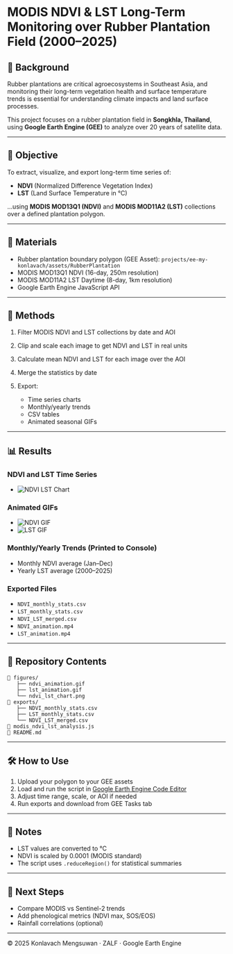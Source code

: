 # MODIS NDVI & LST Long-Term Monitoring over Rubber Plantation Field (2000–2025)

## 📍 Background

Rubber plantations are critical agroecosystems in Southeast Asia, and monitoring their long-term vegetation health and surface temperature trends is essential for understanding climate impacts and land surface processes.

This project focuses on a rubber plantation field in **Songkhla, Thailand**, using **Google Earth Engine (GEE)** to analyze over 20 years of satellite data.

---

## 🎯 Objective

To extract, visualize, and export long-term time series of:

* **NDVI** (Normalized Difference Vegetation Index)
* **LST** (Land Surface Temperature in °C)

...using **MODIS MOD13Q1 (NDVI)** and **MODIS MOD11A2 (LST)** collections over a defined plantation polygon.

---

## 🧰 Materials

* Rubber plantation boundary polygon (GEE Asset): `projects/ee-my-konlavach/assets/RubberPlantation`
* MODIS MOD13Q1 NDVI (16-day, 250m resolution)
* MODIS MOD11A2 LST Daytime (8-day, 1km resolution)
* Google Earth Engine JavaScript API

---

## 🧪 Methods

1. Filter MODIS NDVI and LST collections by date and AOI
2. Clip and scale each image to get NDVI and LST in real units
3. Calculate mean NDVI and LST for each image over the AOI
4. Merge the statistics by date
5. Export:

   * Time series charts
   * Monthly/yearly trends
   * CSV tables
   * Animated seasonal GIFs

---

## 📊 Results

### NDVI and LST Time Series

* ![NDVI LST Chart](figures/ndvi_lst_chart.png)

### Animated GIFs

* ![NDVI GIF](figures/ndvi_animation.gif)
* ![LST GIF](figures/lst_animation.gif)

### Monthly/Yearly Trends (Printed to Console)

* Monthly NDVI average (Jan–Dec)
* Yearly LST average (2000–2025)

### Exported Files

* `NDVI_monthly_stats.csv`
* `LST_monthly_stats.csv`
* `NDVI_LST_merged.csv`
* `NDVI_animation.mp4`
* `LST_animation.mp4`

---

## 📂 Repository Contents

```text
📁 figures/
   ├── ndvi_animation.gif
   ├── lst_animation.gif
   └── ndvi_lst_chart.png
📁 exports/
   ├── NDVI_monthly_stats.csv
   ├── LST_monthly_stats.csv
   └── NDVI_LST_merged.csv
📄 modis_ndvi_lst_analysis.js
📄 README.md
```

---

## 🛠️ How to Use

1. Upload your polygon to your GEE assets
2. Load and run the script in [Google Earth Engine Code Editor](https://code.earthengine.google.com/)
3. Adjust time range, scale, or AOI if needed
4. Run exports and download from GEE Tasks tab

---

## 📌 Notes

* LST values are converted to °C
* NDVI is scaled by 0.0001 (MODIS standard)
* The script uses `.reduceRegion()` for statistical summaries

---

## 🔄 Next Steps

* Compare MODIS vs Sentinel-2 trends
* Add phenological metrics (NDVI max, SOS/EOS)
* Rainfall correlations (optional)

---

© 2025 Konlavach Mengsuwan · ZALF · Google Earth Engine
